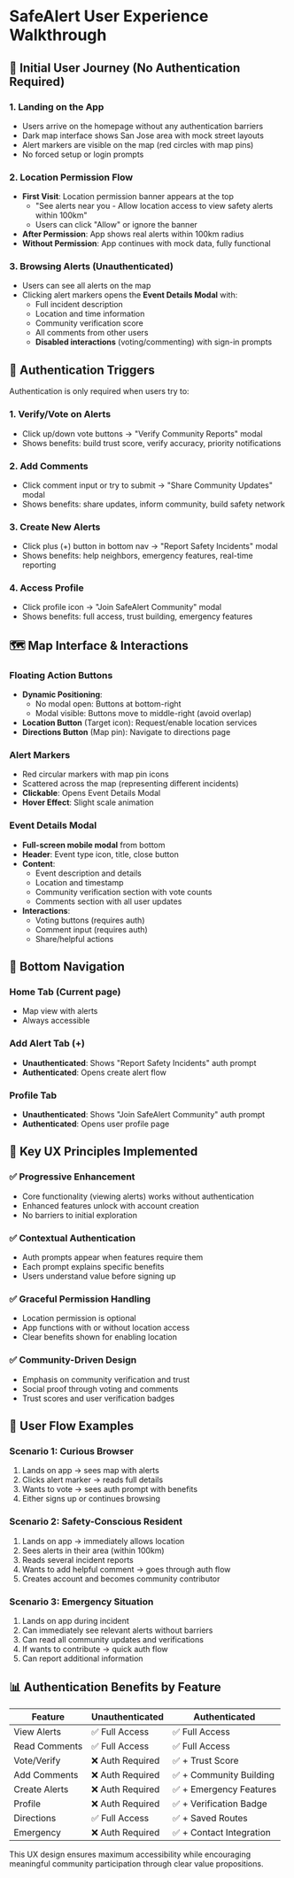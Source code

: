 # SafeAlert User Experience Walkthrough

## 🚀 **Initial User Journey (No Authentication Required)**

### 1. **Landing on the App**

- Users arrive on the homepage without any authentication barriers
- Dark map interface shows San Jose area with mock street layouts
- Alert markers are visible on the map (red circles with map pins)
- No forced setup or login prompts

### 2. **Location Permission Flow**

- **First Visit**: Location permission banner appears at the top
  - "See alerts near you - Allow location access to view safety alerts within 100km"
  - Users can click "Allow" or ignore the banner
- **After Permission**: App shows real alerts within 100km radius
- **Without Permission**: App continues with mock data, fully functional

### 3. **Browsing Alerts (Unauthenticated)**

- Users can see all alerts on the map
- Clicking alert markers opens the **Event Details Modal** with:
  - Full incident description
  - Location and time information
  - Community verification score
  - All comments from other users
  - **Disabled interactions** (voting/commenting) with sign-in prompts

## 🔐 **Authentication Triggers**

Authentication is only required when users try to:

### 1. **Verify/Vote on Alerts**

- Click up/down vote buttons → "Verify Community Reports" modal
- Shows benefits: build trust score, verify accuracy, priority notifications

### 2. **Add Comments**

- Click comment input or try to submit → "Share Community Updates" modal
- Shows benefits: share updates, inform community, build safety network

### 3. **Create New Alerts**

- Click plus (+) button in bottom nav → "Report Safety Incidents" modal
- Shows benefits: help neighbors, emergency features, real-time reporting

### 4. **Access Profile**

- Click profile icon → "Join SafeAlert Community" modal
- Shows benefits: full access, trust building, emergency features

## 🗺️ **Map Interface & Interactions**

### **Floating Action Buttons**

- **Dynamic Positioning**:
  - No modal open: Buttons at bottom-right
  - Modal visible: Buttons move to middle-right (avoid overlap)
- **Location Button** (Target icon): Request/enable location services
- **Directions Button** (Map pin): Navigate to directions page

### **Alert Markers**

- Red circular markers with map pin icons
- Scattered across the map (representing different incidents)
- **Clickable**: Opens Event Details Modal
- **Hover Effect**: Slight scale animation

### **Event Details Modal**

- **Full-screen mobile modal** from bottom
- **Header**: Event type icon, title, close button
- **Content**:
  - Event description and details
  - Location and timestamp
  - Community verification section with vote counts
  - Comments section with all user updates
- **Interactions**:
  - Voting buttons (requires auth)
  - Comment input (requires auth)
  - Share/helpful actions

## 📱 **Bottom Navigation**

### **Home Tab** (Current page)

- Map view with alerts
- Always accessible

### **Add Alert Tab** (+)

- **Unauthenticated**: Shows "Report Safety Incidents" auth prompt
- **Authenticated**: Opens create alert flow

### **Profile Tab**

- **Unauthenticated**: Shows "Join SafeAlert Community" auth prompt
- **Authenticated**: Opens user profile page

## 🎯 **Key UX Principles Implemented**

### ✅ **Progressive Enhancement**

- Core functionality (viewing alerts) works without authentication
- Enhanced features unlock with account creation
- No barriers to initial exploration

### ✅ **Contextual Authentication**

- Auth prompts appear when features require them
- Each prompt explains specific benefits
- Users understand value before signing up

### ✅ **Graceful Permission Handling**

- Location permission is optional
- App functions with or without location access
- Clear benefits shown for enabling location

### ✅ **Community-Driven Design**

- Emphasis on community verification and trust
- Social proof through voting and comments
- Trust scores and user verification badges

## 🔄 **User Flow Examples**

### **Scenario 1: Curious Browser**

1. Lands on app → sees map with alerts
2. Clicks alert marker → reads full details
3. Wants to vote → sees auth prompt with benefits
4. Either signs up or continues browsing

### **Scenario 2: Safety-Conscious Resident**

1. Lands on app → immediately allows location
2. Sees alerts in their area (within 100km)
3. Reads several incident reports
4. Wants to add helpful comment → goes through auth flow
5. Creates account and becomes community contributor

### **Scenario 3: Emergency Situation**

1. Lands on app during incident
2. Can immediately see relevant alerts without barriers
3. Can read all community updates and verifications
4. If wants to contribute → quick auth flow
5. Can report additional information

## 📊 **Authentication Benefits by Feature**

| Feature       | Unauthenticated  | Authenticated            |
| ------------- | ---------------- | ------------------------ |
| View Alerts   | ✅ Full Access   | ✅ Full Access           |
| Read Comments | ✅ Full Access   | ✅ Full Access           |
| Vote/Verify   | ❌ Auth Required | ✅ + Trust Score         |
| Add Comments  | ❌ Auth Required | ✅ + Community Building  |
| Create Alerts | ❌ Auth Required | ✅ + Emergency Features  |
| Profile       | ❌ Auth Required | ✅ + Verification Badge  |
| Directions    | ✅ Full Access   | ✅ + Saved Routes        |
| Emergency     | ❌ Auth Required | ✅ + Contact Integration |

This UX design ensures maximum accessibility while encouraging meaningful community participation through clear value propositions.
